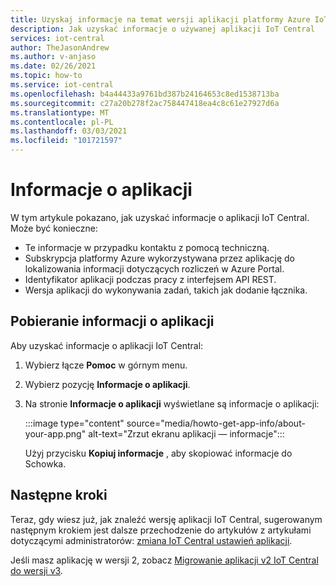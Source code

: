 ```yaml
---
title: Uzyskaj informacje na temat wersji aplikacji platformy Azure IoT Central | Microsoft Docs
description: Jak uzyskać informacje o używanej aplikacji IoT Central
services: iot-central
author: TheJasonAndrew
ms.author: v-anjaso
ms.date: 02/26/2021
ms.topic: how-to
ms.service: iot-central
ms.openlocfilehash: b4a44433a9761bd387b24164653c8ed1538713ba
ms.sourcegitcommit: c27a20b278f2ac758447418ea4c8c61e27927d6a
ms.translationtype: MT
ms.contentlocale: pl-PL
ms.lasthandoff: 03/03/2021
ms.locfileid: "101721597"
---
```

# <a name="about-your-application"></a>Informacje o aplikacji

W tym artykule pokazano, jak uzyskać informacje o aplikacji IoT Central. Może być konieczne:

- Te informacje w przypadku kontaktu z pomocą techniczną.
- Subskrypcja platformy Azure wykorzystywana przez aplikację do lokalizowania informacji dotyczących rozliczeń w Azure Portal.
- Identyfikator aplikacji podczas pracy z interfejsem API REST.
- Wersja aplikacji do wykonywania zadań, takich jak dodanie łącznika.

## <a name="get-information-about-your-application"></a>Pobieranie informacji o aplikacji

Aby uzyskać informacje o aplikacji IoT Central: 

1. Wybierz łącze **Pomoc** w górnym menu.

1. Wybierz pozycję **Informacje o aplikacji**.

1. Na stronie **Informacje o aplikacji** wyświetlane są informacje o aplikacji:  

    :::image type="content" source="media/howto-get-app-info/about-your-app.png" alt-text="Zrzut ekranu aplikacji — informacje":::

    Użyj przycisku **Kopiuj informacje** , aby skopiować informacje do Schowka.

## <a name="next-steps"></a>Następne kroki

Teraz, gdy wiesz już, jak znaleźć wersję aplikacji IoT Central, sugerowanym następnym krokiem jest dalsze przechodzenie do artykułów z artykułami dotyczącymi administratorów: [zmiana IoT Central ustawień aplikacji](howto-administer.md).

Jeśli masz aplikację w wersji 2, zobacz [Migrowanie aplikacji v2 IoT Central do wersji v3](howto-migrate.md).
